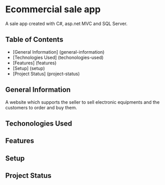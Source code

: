# Ecommercial sale app
A sale app created with C#, asp.net MVC and SQL Server.
## Table of Contents
* [General Information] (general-information)
* [Technologies Used] (techonologies-used)
* [Features] (features)
* [Setup] (setup)
* [Project Status] (project-status)
## General Information
A website which supports the seller to sell electronic equipments and the customers to order and buy them.
## Techonologies Used

## Features
## Setup
## Project Status
